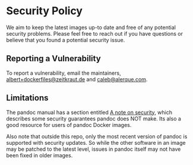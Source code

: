# Security Policy

We aim to keep the latest images up-to date and free of any potential
security problems. Please feel free to reach out if you have questions
or believe that you found a potential security issue.

## Reporting a Vulnerability

To report a vulnerability, email the maintainers,
albert+dockerfiles@zeitkraut.de and caleb@alerque.com.

## Limitations

The pandoc manual has a section entitled [A note on
security](https://pandoc.org/MANUAL.html#a-note-on-security), which
describes some security guarantees pandoc does NOT make. Its also a good
resource for users of pandoc Docker images.

Also note that outside this repo, only the most recent version of pandoc
is supported with security updates. So while the other software in an
image may be patched to the latest level, issues in pandoc itself may
not have been fixed in older images.
